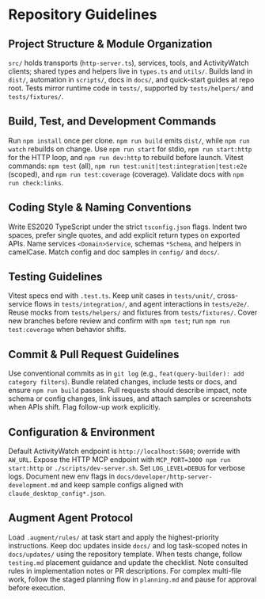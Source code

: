# Repository Guidelines

## Project Structure & Module Organization
`src/` holds transports (`http-server.ts`), services, tools, and ActivityWatch clients; shared types and helpers live in `types.ts` and `utils/`. Builds land in `dist/`, automation in `scripts/`, docs in `docs/`, and quick-start guides at repo root. Tests mirror runtime code in `tests/`, supported by `tests/helpers/` and `tests/fixtures/`.

## Build, Test, and Development Commands
Run `npm install` once per clone. `npm run build` emits `dist/`, while `npm run watch` rebuilds on change. Use `npm run start` for stdio, `npm run start:http` for the HTTP loop, and `npm run dev:http` to rebuild before launch. Vitest commands: `npm test` (all), `npm run test:unit|test:integration|test:e2e` (scoped), and `npm run test:coverage` (coverage). Validate docs with `npm run check:links`.

## Coding Style & Naming Conventions
Write ES2020 TypeScript under the strict `tsconfig.json` flags. Indent two spaces, prefer single quotes, and add explicit return types on exported APIs. Name services `<Domain>Service`, schemas `*Schema`, and helpers in camelCase. Match config and doc samples in `config/` and `docs/`.

## Testing Guidelines
Vitest specs end with `.test.ts`. Keep unit cases in `tests/unit/`, cross-service flows in `tests/integration/`, and agent interactions in `tests/e2e/`. Reuse mocks from `tests/helpers/` and fixtures from `tests/fixtures/`. Cover new branches before review and confirm with `npm test`; run `npm run test:coverage` when behavior shifts.

## Commit & Pull Request Guidelines
Use conventional commits as in `git log` (e.g., `feat(query-builder): add category filters`). Bundle related changes, include tests or docs, and ensure `npm run build` passes. Pull requests should describe impact, note schema or config changes, link issues, and attach samples or screenshots when APIs shift. Flag follow-up work explicitly.

## Configuration & Environment
Default ActivityWatch endpoint is `http://localhost:5600`; override with `AW_URL`. Expose the HTTP MCP endpoint with `MCP_PORT=3000 npm run start:http` or `./scripts/dev-server.sh`. Set `LOG_LEVEL=DEBUG` for verbose logs. Document new env flags in `docs/developer/http-server-development.md` and keep sample configs aligned with `claude_desktop_config*.json`.

## Augment Agent Protocol
Load `.augment/rules/` at task start and apply the highest-priority instructions. Keep doc updates inside `docs/` and log task-scoped notes in `docs/updates/` using the repository template. When tests change, follow `testing.md` placement guidance and update the checklist. Note consulted rules in implementation notes or PR descriptions. For complex multi-file work, follow the staged planning flow in `planning.md` and pause for approval before execution.
